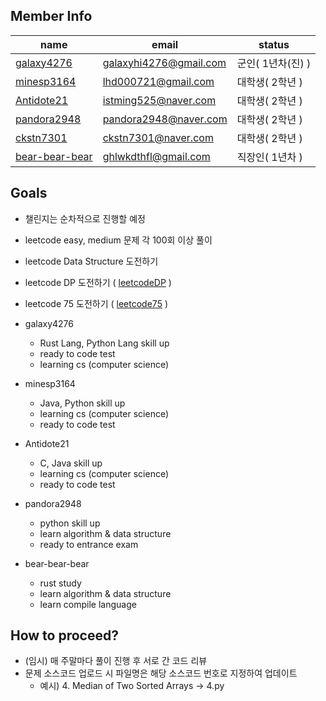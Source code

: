 ## Member Info

| name                                             | email                  | status       |
|--------------------------------------------------|------------------------|--------------|
| [galaxy4276](https://github.com/galaxy4276)      | galaxyhi4276@gmail.com | 군인( 1년차(진) ) |
| [minesp3164](https://github.com/minesp3164)      | lhd000721@gmail.com    | 대학생( 2학년 )   |
| [Antidote21](https://github.com/Antidote21)      | istming525@naver.com   | 대학생( 2학년 )   |
| [pandora2948](https://github.com/pandora2948)    | pandora2948@naver.com  | 대학생( 2학년 )   |
| [ckstn7301](https://github.com/ChanSuy)        | ckstn7301@naver.com    | 대학생( 2학년 )   |
| [bear-bear-bear](https://github.com/bear-bear-bear) | ghlwkdthfl@gmail.com   | 직장인( 1년차 )   |

## Goals

- 챌린지는 순차적으로 진행할 예정

* leetcode easy, medium 문제 각 100회 이상 풀이
* leetcode Data Structure 도전하기
* leetcode DP 도전하기 ( [leetcodeDP](https://leetcode.com/study-plan/dynamic-programming/) )
* leetcode 75 도전하기 ( [leetcode75](https://leetcode.com/study-plan/leetcode-75/) )

* galaxy4276
  - Rust Lang, Python Lang skill up
  - ready to code test
  - learning cs (computer science)
* minesp3164
  - Java, Python skill up
  - learning cs (computer science)
  - ready to code test
* Antidote21
  - C, Java skill up
  - learning cs (computer science)
  - ready to code test
* pandora2948
  - python skill up
  - learn algorithm & data structure
  - ready to entrance exam
* bear-bear-bear
  - rust study
  - learn algorithm & data structure
  - learn compile language

## How to proceed?

- (임시) 매 주말마다 풀이 진행 후 서로 간 코드 리뷰
- 문제 소스코드 업로드 시 파일명은 해당 소스코드 번호로 지정하여 업데이트
  - 예시) 4. Median of Two Sorted Arrays -> 4.py
